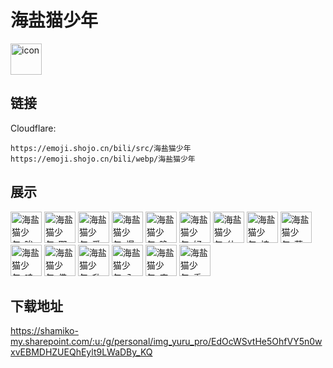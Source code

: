 # 海盐猫少年
<img src="https://emoji.shojo.cn/bili/src/海盐猫少年/icon.png" width="50" height="50" alt="icon">

## 链接
Cloudflare:
```
https://emoji.shojo.cn/bili/src/海盐猫少年
https://emoji.shojo.cn/bili/webp/海盐猫少年
```
## 展示
<img src="https://emoji.shojo.cn/bili/src/海盐猫少年/海盐猫少年-唉.png" width="50" height="50" alt="海盐猫少年-唉">
<img src="https://emoji.shojo.cn/bili/src/海盐猫少年/海盐猫少年-耶.png" width="50" height="50" alt="海盐猫少年-耶">
<img src="https://emoji.shojo.cn/bili/src/海盐猫少年/海盐猫少年-爱了捏.png" width="50" height="50" alt="海盐猫少年-爱了捏">
<img src="https://emoji.shojo.cn/bili/src/海盐猫少年/海盐猫少年-爆怒.png" width="50" height="50" alt="海盐猫少年-爆怒">
<img src="https://emoji.shojo.cn/bili/src/海盐猫少年/海盐猫少年-晚安.png" width="50" height="50" alt="海盐猫少年-晚安">
<img src="https://emoji.shojo.cn/bili/src/海盐猫少年/海盐猫少年-好急.png" width="50" height="50" alt="海盐猫少年-好急">
<img src="https://emoji.shojo.cn/bili/src/海盐猫少年/海盐猫少年-什么嘛.png" width="50" height="50" alt="海盐猫少年-什么嘛">
<img src="https://emoji.shojo.cn/bili/src/海盐猫少年/海盐猫少年-抗议.png" width="50" height="50" alt="海盐猫少年-抗议">
<img src="https://emoji.shojo.cn/bili/src/海盐猫少年/海盐猫少年-蓝瘦.png" width="50" height="50" alt="海盐猫少年-蓝瘦">
<img src="https://emoji.shojo.cn/bili/src/海盐猫少年/海盐猫少年-哇嗷.png" width="50" height="50" alt="海盐猫少年-哇嗷">
<img src="https://emoji.shojo.cn/bili/src/海盐猫少年/海盐猫少年-佛了.png" width="50" height="50" alt="海盐猫少年-佛了">
<img src="https://emoji.shojo.cn/bili/src/海盐猫少年/海盐猫少年-升天.png" width="50" height="50" alt="海盐猫少年-升天">
<img src="https://emoji.shojo.cn/bili/src/海盐猫少年/海盐猫少年-入魔.png" width="50" height="50" alt="海盐猫少年-入魔">
<img src="https://emoji.shojo.cn/bili/src/海盐猫少年/海盐猫少年-麻了.png" width="50" height="50" alt="海盐猫少年-麻了">
<img src="https://emoji.shojo.cn/bili/src/海盐猫少年/海盐猫少年-重拳出击.png" width="50" height="50" alt="海盐猫少年-重拳出击">

## 下载地址

https://shamiko-my.sharepoint.com/:u:/g/personal/img_yuru_pro/EdOcWSvtHe5OhfVY5n0wxvEBMDHZUEQhEylt9LWaDBy_KQ